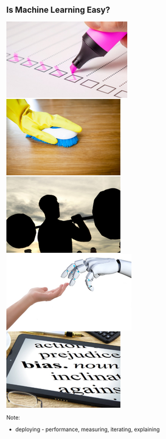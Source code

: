 ## Is Machine Learning Easy?

<img src="images/survey.jpg" style="height: 200px"/>
<img src="images/cleaning.jpg" style="height: 200px"/>
<img src="images/training.jpg" style="height: 200px"/>
<img src="images/human-robot.jpg" class="fragment" style="height: 200px"/>
<img src="images/bias.jpg" class="fragment" style="height: 200px"/>

Note:
 - deploying - performance, measuring, iterating, explaining
 